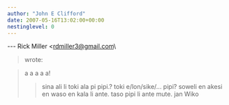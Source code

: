 ```yaml
---
author: "John E Clifford"
date: 2007-05-16T13:02:00+00:00
nestinglevel: 0
---
```

\---
 Rick Miller <[rdmiller3@gmail.com](mailto://rdmiller3@gmail.com)\
> wrote:

> a a a a a!
>> sina ali li toki ala pi pipi.? toki e/lon/sike/... pipi?
> soweli en akesi en waso en kala li ante.
> taso pipi li ante mute.
>> jan Wiko
>